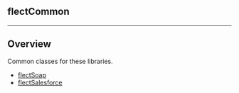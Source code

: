 flectCommon
-----------------
-----------------

Overview
--------
Common classes for these libraries.

- [flectSoap](https://github.com/shunjikonishi/flectSoap)
- [flectSalesforce](https://github.com/shunjikonishi/flectSalesforce)

